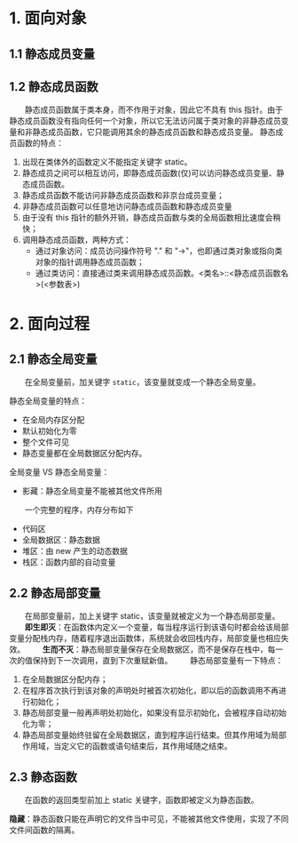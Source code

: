 # 1. 面向对象
## 1.1 静态成员变量
## 1.2 静态成员函数
&emsp;&emsp;静态成员函数属于类本身，而不作用于对象，因此它不具有 this 指针。由于静态成员函数没有指向任何一个对象，所以它无法访问属于类对象的非静态成员变量和非静态成员函数，它只能调用其余的静态成员函数和静态成员变量。
静态成员函数的特点：
1. 出现在类体外的函数定义不能指定关键字 static。
2. 静态成员之间可以相互访问，即静态成员函数(仅)可以访问静态成员变量、静态成员函数。
3. 静态成员函数不能访问非静态成员函数和非京台成员变量；
4. 非静态成员函数可以任意地访问静态成员函数和静态成员变量
5. 由于没有 this 指针的额外开销，静态成员函数与类的全局函数相比速度会稍快；
6. 调用静态成员函数，两种方式：
    + 通过对象访问：成员访问操作符号 "." 和 "->"，也即通过类对象或指向类对象的指针调用静态成员函数；
    + 通过类访问：直接通过类来调用静态成员函数。<类名>::<静态成员函数名>(<参数表>)
# 2. 面向过程
## 2.1 静态全局变量
&emsp;&emsp;在全局变量前，加关键字 `static`，该变量就变成一个静态全局变量。

静态全局变量的特点：
+ 在全局内存区分配
+ 默认初始化为零
+ 整个文件可见
+ 静态变量都在全局数据区分配内存。

全局变量 VS 静态全局变量：
+ 影藏：静态全局变量不能被其他文件所用

&emsp;&emsp;一个完整的程序，内存分布如下
+ 代码区
+ 全局数据区：静态数据
+ 堆区：由 new 产生的动态数据
+ 栈区：函数内部的自动变量
## 2.2 静态局部变量
&emsp;&emsp;在局部变量前，加上关键字 static，该变量就被定义为一个静态局部变量。
&emsp;&emsp;**即生即灭**：在函数体内定义一个变量，每当程序运行到该语句时都会给该局部变量分配栈内存，随着程序退出函数体，系统就会收回栈内存，局部变量也相应失效。
&emsp;&emsp;**生而不灭**：静态局部变量保存在全局数据区，而不是保存在栈中，每一次的值保持到下一次调用，直到下次重赋新值。
&emsp;&emsp;静态局部变量有一下特点：
1. 在全局数据区分配内存；
2. 在程序首次执行到该对象的声明处时被首次初始化，即以后的函数调用不再进行初始化；
3. 静态局部变量一般再声明处初始化，如果没有显示初始化，会被程序自动初始化为零；
4. 静态局部变量始终驻留在全局数据区，直到程序运行结束。但其作用域为局部作用域，当定义它的函数或语句结束后，其作用域随之结束。
## 2.3 静态函数
&emsp;&emsp;在函数的返回类型前加上 static 关键字，函数即被定义为静态函数。

**隐藏**：静态函数只能在声明它的文件当中可见，不能被其他文件使用，实现了不同文件间函数的隔离。
